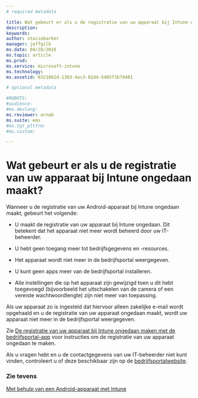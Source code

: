 ```yaml
---
# required metadata

title: Wat gebeurt er als u de registratie van uw apparaat bij Intune ongedaan maakt? | Microsoft Intune
description:
keywords:
author: staciebarker
manager: jeffgilb
ms.date: 04/28/2016
ms.topic: article
ms.prod:
ms.service: microsoft-intune
ms.technology:
ms.assetid: 0321062d-1363-4ac3-81d4-5405f3b79481

# optional metadata

#ROBOTS:
#audience:
#ms.devlang:
ms.reviewer: arnab
ms.suite: ems
#ms.tgt_pltfrm:
#ms.custom:

---
```



# Wat gebeurt er als u de registratie van uw apparaat bij Intune ongedaan maakt?

Wanneer u de registratie van uw Android-apparaat bij Intune ongedaan maakt, gebeurt het volgende:

-   U maakt de registratie van uw apparaat bij Intune ongedaan. Dit betekent dat het apparaat niet meer wordt beheerd door uw IT-beheerder. 

-   U hebt geen toegang meer tot bedrijfsgegevens en -resources.

-   Het apparaat wordt niet meer in de bedrijfsportal weergegeven.

-   U kunt geen apps meer van de bedrijfsportal installeren.

-   Alle instellingen die op het apparaat zijn gewijzigd toen u dit hebt toegevoegd (bijvoorbeeld het uitschakelen van de camera of een vereiste wachtwoordlengte) zijn niet meer van toepassing.

Als uw apparaat zo is ingesteld dat hiervoor alleen zakelijke e-mail wordt opgehaald en u de registratie van uw apparaat ongedaan maakt, wordt uw apparaat niet meer in de bedrijfsportal weergegeven. 

Zie [De registratie van uw apparaat bij Intune ongedaan maken met de bedrijfsportal-app](unenroll-your-device-from-intune-android.md) voor instructies om de registratie van uw apparaat ongedaan te maken.

Als u vragen hebt en u de contactgegevens van uw IT-beheerder niet kunt vinden, controleert u of deze beschikbaar zijn op de [bedrijfsportalwebsite](http://portal.manage.microsoft.com).

### Zie tevens
[Met behulp van een Android-apparaat met Intune](using-your-android-device-with-intune.md)

<!--HONumber=Jun16_HO1-->


